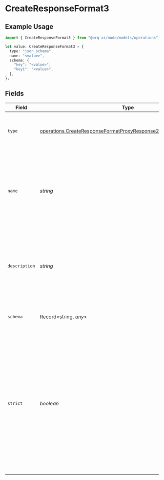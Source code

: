 # CreateResponseFormat3

## Example Usage

```typescript
import { CreateResponseFormat3 } from "@orq-ai/node/models/operations";

let value: CreateResponseFormat3 = {
  type: "json_schema",
  name: "<value>",
  schema: {
    "key": "<value>",
    "key1": "<value>",
  },
};
```

## Fields

| Field                                                                                                                                                                                                                                | Type                                                                                                                                                                                                                                 | Required                                                                                                                                                                                                                             | Description                                                                                                                                                                                                                          |
| ------------------------------------------------------------------------------------------------------------------------------------------------------------------------------------------------------------------------------------ | ------------------------------------------------------------------------------------------------------------------------------------------------------------------------------------------------------------------------------------ | ------------------------------------------------------------------------------------------------------------------------------------------------------------------------------------------------------------------------------------ | ------------------------------------------------------------------------------------------------------------------------------------------------------------------------------------------------------------------------------------ |
| `type`                                                                                                                                                                                                                               | [operations.CreateResponseFormatProxyResponse200ApplicationJSONType](../../models/operations/createresponseformatproxyresponse200applicationjsontype.md)                                                                             | :heavy_check_mark:                                                                                                                                                                                                                   | Ensures the response matches a supplied JSON schema                                                                                                                                                                                  |
| `name`                                                                                                                                                                                                                               | *string*                                                                                                                                                                                                                             | :heavy_check_mark:                                                                                                                                                                                                                   | The name of the response format. Must be a-z, A-Z, 0-9, or contain underscores and dashes, with a maximum length of 64.                                                                                                              |
| `description`                                                                                                                                                                                                                        | *string*                                                                                                                                                                                                                             | :heavy_minus_sign:                                                                                                                                                                                                                   | A description of what the response format is for, used by the model to determine how to respond in the format.                                                                                                                       |
| `schema`                                                                                                                                                                                                                             | Record<string, *any*>                                                                                                                                                                                                                | :heavy_check_mark:                                                                                                                                                                                                                   | The JSON schema to validate the response against                                                                                                                                                                                     |
| `strict`                                                                                                                                                                                                                             | *boolean*                                                                                                                                                                                                                            | :heavy_minus_sign:                                                                                                                                                                                                                   | Whether to enable strict `schema` adherence when generating the output. If set to true, the model will always follow the exact schema defined in the schema field. Only a subset of JSON Schema is supported when `strict` is `true` |